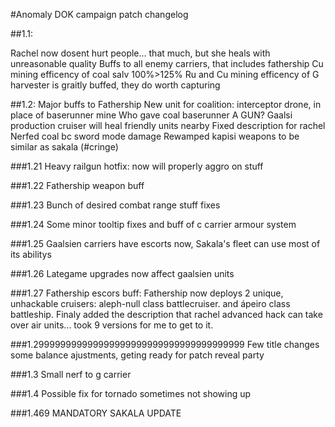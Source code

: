 #Anomaly DOK campaign patch changelog 

##1.1:

Rachel now dosent hurt people... that much, but she heals with unreasonable quality
Buffs to all enemy carriers, that includes fathership
Cu mining efficency of coal salv 100%>125%
Ru and Cu mining efficency of G harvester is graitly buffed, they do worth capturing

##1.2:
Major buffs to Fathership
New unit for coalition: interceptor drone, in place of baserunner mine
Who gave coal baserunner A GUN?
Gaalsi production cruiser will heal friendly units nearby
Fixed description for rachel
Nerfed coal bc sword mode damage
Rewamped kapisi weapons to be similar as sakala (#cringe)

###1.21
Heavy railgun hotfix: now will properly aggro on stuff

###1.22
Fathership weapon buff

###1.23
Bunch of desired combat range stuff fixes

###1.24
Some minor tooltip fixes and buff of c carrier armour system

###1.25 
Gaalsien carriers have escorts now, Sakala's fleet can use most of its abilitys

###1.26
Lategame upgrades now affect gaalsien units

###1.27
Fathership escors buff:
Fathership now deploys 2 unique, unhackable cruisers: aleph-null class battlecruiser. and ápeiro class battleship.
Finaly added the description that rachel advanced hack can take over air units... took 9 versions for me to get to it.

###1.299999999999999999999999999999999999999
Few title changes some balance ajustments, geting ready for patch reveal party

###1.3
Small nerf to g carrier

###1.4
Possible fix for tornado sometimes not showing up

###1.469
MANDATORY SAKALA UPDATE
